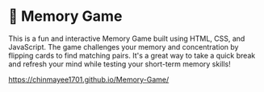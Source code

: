 # 🧠 Memory Game

This is a fun and interactive Memory Game built using HTML, CSS, and JavaScript. The game challenges your memory and concentration by flipping cards to find matching pairs.
It's a great way to take a quick break and refresh your mind while testing your short-term memory skills!

https://chinmayee1701.github.io/Memory-Game/
